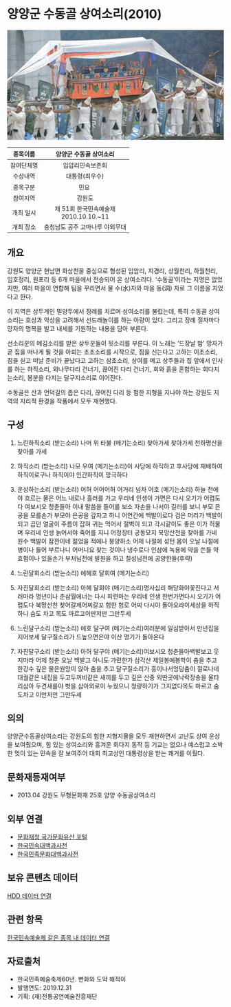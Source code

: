# 양양군 수동골 상여소리(2010)

[![대표이미지](https://github.com/BadToki/minarchive/blob/00367c59f21cf554a911c163265eda51d2187d88/archive/image/%E1%84%8B%E1%85%A3%E1%86%BC%E1%84%8B%E1%85%A3%E1%86%BC%E1%84%80%E1%85%AE%E1%86%AB%E1%84%89%E1%85%AE%E1%84%83%E1%85%A9%E1%86%BC%E1%84%80%E1%85%A9%E1%86%AF%E1%84%89%E1%85%A1%E1%86%BC%E1%84%8B%E1%85%A7%E1%84%89%E1%85%A9%E1%84%85%E1%85%B5(2010).png)](https://github.com/BadToki/minarchive/blob/aca9bd91d462c5c306c6ab589e0cbbfe0d0160ca/asset/picture/pic-%EC%96%91%EC%96%91%EA%B5%B0%EC%88%98%EB%8F%99%EA%B3%A8%EC%83%81%EC%97%AC%EC%86%8C%EB%A6%AC(2010).md)




 | 	종목이름	 | 	양양군 수동골 상여소리	 |
 | :-------: | :-------: |
 | 	참여단체명	 | 	입압리민속보존회	 |
 | 	수상내역	 | 	대통령(최우수)	 |
 | 	종목구분	 | 	민요 	 |
 | 	참여지역	 | 	강원도	 |
 | 	개최 일시	 | 	제 51회 한국민속예술제	 <br/>2010.10.10.~11	 |
 | 	개최 장소	 | 	충청남도 공주 고마나루 야외무대	 |



## 개요 

강원도 양양군 현남면 화상천을 중심으로 형성된 입암리, 지경리, 상월천리, 하월천리, 임호정리, 원포리 등 6개 마을에서 전승되어 온 상여소리다. ‘수동골’이라는 지명은 없었지만, 여러 마을이 연합해 팀을 꾸리면서 물 수(水)자와 마을 동(洞) 자로 그 이름을 지었다고 한다. 

이 지역은 상두계인 밀양두에서 장례를 치르며 상여소리를 불렀는데, 특히 수동골 상여소리는 호상과 악상을 고려해서 선드래놀이를 하는 아량이 있다. 그리고 장례 절차마다 망자의 명복을 빌고 내세를 기원하는 내용을 담아 부른다. 

  선소리꾼의 메김소리를 받은 상두꾼들이 뒷소리를 부른다. 이 노래는 ‘드장날 밤' 망자가 곧 집을 떠나게 될 것을 아뢰는 초초소리를 시작으로, 짐을 신는다고 고하는 이초소리, 짐을 싣고 떠날 준비가 끝났다고 고하는 삼초소리, 상여를 메고 상주들과 집 앞에서 인사를 하는 하직소리, 외나무다리 건너기, 끊어진 다리 건너기, 회와 흙을 혼합하는 회다지는소리, 봉분을 다지는 달구지소리로 이어진다. 

  수동골은 산과 언덕길의 좁은 다리, 끊어진 다리 등 험한 지형을 지나야 하는 강원도 지역의 지리적 환경을 작품에서 모두 재현했다.

## 구성 

1. 느린하직소리
(받는소리) 나머 위 타불
(메기는소리) 찾아가세 찾아가세 천하명산을 찾아를 가세

2. 하직소리
(받는소리) 나모 우여
(메기는소리)이 사당에 하직하고 후사당에 재배하여
 하직이로구나 하직이야 인간하직이 망극하다

3. 운상하는소리
(받는소리) 어허 어어어허 어거리 넘차 어호
(메기는소리) 하늘 천에야 흐르는 물은 어느 내로나 흘러를 가고
우리네 인생이 가면은 다시 오기가 어렵도다
여보시오 청춘들아 이내 말씀을 들어를 보소
자손을 나서야 길러를 보니 부모 은공을 모를손가
부모야 은공을 갚자고 하니 어연간에 백발이로다
검은 머리가 백발이 되고 곱던 얼굴이 주름이 잡혀
귀는 먹어서 절벽이 되고 각시같이도 좋은 이가
허물며 우리네 인생 늙어서야 죽어를 지니
어정장터 공동묘지 북망산천을 찾아를 가네
원수 백발이 잠꽌이네 젊었을 적에나 봉양하소
어제 나절에 성턴 몸이 오날 나절에 병이나 들어
부르나니 어머니요 찾는 것이나 냉수로다
인삼에 녹용에 약을 쓴들 약효험이나 있을손가
부처님전에 발원을 하고 칠성님전에 공양한들(후략)

4. 느린달회소리
(받는소리) 에헤호 달회여
(메기는소리)

5. 자진달회소리
(받는소리) 아헤 달회야
(메기는소리)명사십리 해당화야꽃진다고 서러마라
명년이나 춘삼월에너는 다시 피련마는
우리네 인생 한번가면다시 오기가 어렵도다
북망산천 찾어갈제어찌갈꼬 험한 험로
어찌 다시야 돌아오랴이세상을 하직하니
숨도 차고 목도 마르고이만저만 그만두세

6. 느린달구소리
(받는소리) 에호 달구여
(메기는소리)여러분에 일심받아서 만년집을 지어보세
달구질소리가 드높으면은야 이산 명기가 돌아온다

7. 자진달구소리
(받는소리) 아허 달구야
(메기는소리)여보시오 청춘들아백발보고 웃지마라
어제 청춘 오날 백발그 아니도 가련한가
삼각산 제일봉에봉학이 춤을 추고
한강수 깊은 물은원앙이 앉아 춤을 추고
달구질소리가 흥이나서엉덩춤이 절로나네
대궐같은 내집을 두고두꺼비같은 새끼를 두고
깊은 산중 외딴곳에낙락장송을 울타리삼아
두견새를야 벗을 삼아외로이 누웠으니
청량하기가 그지없다목도 마르고 숨도차고
이만저만 그만두세


## 의의 

양양군수동골상여소리는 강원도의 험한 지형지물을 모두 재현하면서 고난도 상여 운상을 보여줬으며, 힘 있는 상여소리와 흥겨운 회다지 동작 등 기교는 없으나 예스럽고 소박한 멋이 있는 민속을 잘 보여주어 대회 최고상인 대통령상을 받는 쾌거를 이뤘다.

## 문화재등재여부 
- 2013.04 강원도 무형문화재 25호 양양 수동골상여소리

## 외부 연결
- [문화재청 국가문화유산 포털](http://www.heritage.go.kr/)
- [한국민속대백과사전](https://folkency.nfm.go.kr/)
- [한국민족문화대백과사전](http://encykorea.aks.ac.kr/)

## 보유 콘텐츠 데이터 

[HDD 데이터 연결](양양군수동골상여소리.md)

## 관련 항목 

[한국민속예술제 같은 종목 내 데이터 연결](양양군수동골상여소리.md)

## 자료출처 

- 한국민족예술축제60년. 변화와 도약 해적이 
- 발행연도: 2019.12.31 
- 기획: (재)전통공연예술진흥재단
